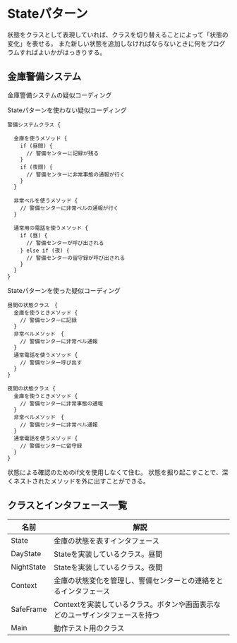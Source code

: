 # Stateパターン
状態をクラスとして表現していれば、クラスを切り替えることによって「状態の変化」を表せる。
また新しい状態を追加しなければならないときに何をプログラムすればよいかがはっきりする。

## 金庫警備システム

金庫警備システムの疑似コーディング

Stateパターンを使わない疑似コーディング
```
警備システムクラス {

  金庫を使うメソッド {
    if (昼間) {
      // 警備センターに記録が残る
    }
    if (夜間) {
      // 警備センターに非常事態の通報が行く
    }
  }

  非常ベルを使うメソッド {
    // 警備センターに非常ベルの通報が行く
  }

  通常用の電話を使うメソッド {
    if (昼) {
      // 警備センターが呼び出される
    } else if (夜) {
      // 警備センターの留守録が呼び出される
    }
  }
}
```

Stateパターンを使った疑似コーディング
```
昼間の状態クラス　{
  金庫を使うときメソッド {
    // 警備センターに記録
  }
  非常ベルメソッド　{
    // 警備センターに非常ベル通報
  }
  通常電話を使うメソッド {
    // 警備センター呼び出す
  }
}

夜間の状態クラス {
  金庫を使うときメソッド {
    // 警備センターに非常事態の通報
  }
  非常ベルメソッド　{
    // 警備センターに非常ベル通報
  }
  通常電話を使うメソッド {
    // 警備センターに留守録
  }
}
```
状態による確認のためのif文を使用しなくて住む。
状態を掘り起こすことで、深くネストされたメソッドを外に出すことができる。

## クラスとインタフェース一覧
|名前|解説|
|---|---|
|State|金庫の状態を表すインタフェース|
|DayState|Stateを実装しているクラス。昼間|
|NightState|Stateを実装しているクラス。夜間|
|Context|金庫の状態変化を管理し、警備センターとの連絡をとるインタフェース|
|SafeFrame|Contextを実装しているクラス。ボタンや画面表示などのユーザインタフェースを持つ|
|Main|動作テスト用のクラス|

